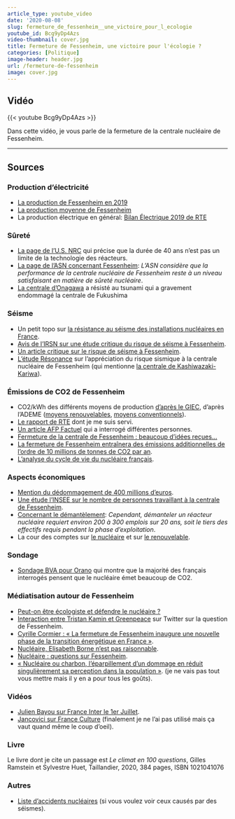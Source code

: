 ```yaml
---
article_type: youtube_video
date: '2020-08-08'
slug: fermeture_de_fessenheim__une_victoire_pour_l_ecologie
youtube_id: Bcg9yDp4Azs
video-thumbnail: cover.jpg
title: Fermeture de Fessenheim, une victoire pour l'écologie ?
categories: [Politique]
image-header: header.jpg
url: /fermeture-de-fessenheim
image: cover.jpg
---
```


## Vidéo

{{< youtube Bcg9yDp4Azs >}}

Dans cette vidéo, je vous parle de la fermeture de la centrale nucléaire de Fessenheim.

<hr>

## Sources

### Production d’électricité

- [La production de Fessenheim en 2019](https://www.edf.fr/sites/default/files/contrib/groupe-edf/producteur-industriel/carte-des-implantations/centrale-fessenheim/presentation/dossierdepresse_centralenucleairedefessenheim_2020.pdf)
- [La production moyenne de Fessenheim](https://www.connaissancedesenergies.org/fiche-pedagogique/centrale-nucleaire-de-fessenheim)
- La production électrique en général: [Bilan Électrique 2019 de RTE](https://assets.rte-france.com/prod/public/2020-06/bilan-electrique-2019_1_0.pdf)

### Sûreté

- [La page de l’U.S. NRC](https://www.nrc.gov/reading-rm/doc-collections/fact-sheets/fs-reactor-license-renewal.html) qui précise que la durée de 40 ans n’est pas un limite de la technologie des réacteurs.
- [La page de l’ASN concernant Fessenheim](https://www.asn.fr/L-ASN/L-ASN-en-region/Grand-Est/Installations-nucleaires/Centrale-nucleaire-de-Fessenheim): _L’ASN considère que la performance de la centrale nucléaire de Fessenheim reste à un niveau satisfaisant en matière de sûreté nucléaire_.
- [La centrale d’Onagawa](https://en.wikipedia.org/wiki/Onagawa_Nuclear_Power_Plant) a résisté au tsunami qui a gravement endommagé la centrale de Fukushima

### Séisme

- Un petit topo sur [la résistance au séisme des installations nucléaires en France](https://fr.wikipedia.org/wiki/R%C3%A9sistance_au_s%C3%A9isme_des_installations_nucl%C3%A9aires_en_France).
- [Avis de l’IRSN sur une étude critique du risque de séisme à Fessenheim](https://journaldelenergie.com/wp-content/uploads/2020/02/irsn_expertise_fessenheim_2008.pdf).
- [Un article critique sur le risque de séisme à Fessenheim](https://journaldelenergie.com/nucleaire/risque-sismique-sous-evalue-nucleaire-fessenheim/).
- [L’étude Résonance](https://inis.iaea.org/collection/NCLCollectionStore/_Public/40/108/40108896.pdf) sur l’appréciation du risque sismique à la centrale nucléaire de Fessenheim (qui mentionne [la centrale de Kashiwazaki-Kariwa](https://fr.wikipedia.org/wiki/Centrale_nucl%C3%A9aire_de_Kashiwazaki-Kariwa)).

### Émissions de CO2 de Fessenheim

- CO2/kWh des différents moyens de production [d’après le GIEC](https://fr.wikipedia.org/wiki/%C3%89mission_de_gaz_%C3%A0_effet_de_serre_par_source_d%27%C3%A9nergie_%C3%A9lectrique), d’après l’ADEME ([moyens renouvelables](https://www.bilans-ges.ademe.fr/documentation/UPLOAD_DOC_FR/index.htm?renouvelable.htm), [moyens conventionnels](https://www.bilans-ges.ademe.fr/documentation/UPLOAD_DOC_FR/index.htm?conventionnel.htm)).
- [Le rapport de RTE](https://assets.rte-france.com/prod/public/2020-06/bilan%20pr%C3%A9visionnel%202019%20rapport%20technique_compressed.pdf) dont je me suis servi.
- [Un article AFP Factuel](https://factuel.afp.com/la-fermeture-de-la-centrale-de-fessenheim-va-t-elle-conduire-un-surplus-de-6-10-millions-de-tonnes) qui a interrogé différentes personnes.
- [Fermeture de la centrale de Fessenheim : beaucoup d’idées reçues…](https://www.pseudo-sciences.org/Fermeture-de-la-centrale-de-Fessenheim-beaucoup-d-idees-recues)
- [La fermeture de Fessenheim entraînera des émissions additionnelles de l’ordre de 10 millions de tonnes de CO2 par an](https://www.lemonde.fr/idees/article/2020/02/21/la-fermeture-de-fessenheim-entrainera-des-emissions-additionnelles-de-l-ordre-de-10-millions-de-tonnes-de-co2-par-an_6030412_3232.html).
- [L’analyse du cycle de vie du nucléaire français](https://www.sciencedirect.com/science/article/pii/S0360544214002035).

### Aspects économiques

- [Mention du dédommagement de 400 millions d’euros](https://www.edf.fr/groupe-edf/espaces-dedies/journalistes/tous-les-communiques-de-presse/fermeture-de-la-centrale-nucleaire-de-fessenheim).
- [Une étude l’INSEE sur le nombre de personnes travaillant à la centrale de Fessenheim](https://www.insee.fr/fr/statistiques/1285707).
- [Concernant le démantèlement](https://www.sfen.org/energie-nucleaire/ca-marche/demantelement): _Cependant, démanteler un réacteur nucléaire requiert environ 200 à 300 emplois sur 20 ans, soit le tiers des effectifs requis pendant la phase d’exploitation_.
- La cour des comptes sur [le nucléaire](https://www.ccomptes.fr/sites/default/files/EzPublish/20140527_rapport_cout_production_electricite_nucleaire.pdf) et sur [le renouvelable](https://www.ccomptes.fr/sites/default/files/2018-04/20180418-rapport-soutien-energies-renouvelables.pdf).

### Sondage

- [Sondage BVA pour Orano](https://staticswww.bva-group.com/wp-content/uploads/2019/06/Les-Fran%C3%A7ais-et-le-nucl%C3%A9aire-Un-sondage-BVA-pour-Orano-1.pdf) qui montre que la majorité des français interrogés pensent que le nucléaire émet beaucoup de CO2.

### Médiatisation autour de Fessenheim

- [Peut-on être écologiste et défendre le nucléaire ?](https://www.francetvinfo.fr/societe/nucleaire/peut-on-etre-ecologiste-et-defendre-le-nucleaire-on-a-tente-de-trancher-le-debat-en-repondant-a-5-questions_4031557.html)
- [Interaction entre Tristan Kamin et Greenpeace](https://twitter.com/TristanKamin/status/1284131880229638145) sur Twitter sur la question de Fessenheim.
- [Cyrille Cormier : « La fermeture de Fessenheim inaugure une nouvelle phase de la transition énergétique en France »](https://www.lemonde.fr/idees/article/2020/02/20/cyrille-cormier-la-fermeture-de-fessenheim-inaugure-une-nouvelle-phase-de-la-transition-energetique-en-france_6030156_3232.html).
- [Nucléaire, Elisabeth Borne n’est pas raisonnable](https://www.lemonde.fr/blog/huet/2020/01/20/nucleaire-elisabeth-borne-nest-pas-raisonnable/).
- [Nucléaire : questions sur Fessenheim](https://www.lemonde.fr/blog/huet/2020/02/21/nucleaire-questions-sur-fessenheim/).
- [« Nucléaire ou charbon, l’éparpillement d’un dommage en réduit singulièrement sa perception dans la population »](https://www.lemonde.fr/economie/article/2020/02/20/nucleaire-ou-charbon-l-eparpillement-d-un-dommage-en-reduit-singulierement-sa-perception-dans-la-population_6030202_3234.html).
(je ne vais pas tout vous mettre mais il y en a pour tous les goûts).

### Vidéos

- [Julien Bayou sur France Inter le 1er Juillet](https://www.youtube.com/watch?v=GUEUW02yg1E).
- [Jancovici sur France Culture](https://www.youtube.com/watch?v=GoISw3KyeLs) (finalement je ne l’ai pas utilisé mais ça vaut quand même le coup d’oeil).

### Livre

Le livre dont je cite un passage est _Le climat en 100 questions_, Gilles Ramstein et Sylvestre Huet, Taillandier, 2020, 384 pages, ISBN 1021041076

### Autres

- [Liste d’accidents nucléaires](https://fr.wikipedia.org/wiki/Liste_d%27accidents_nucl%C3%A9aires) (si vous voulez voir ceux causés par des séismes).
